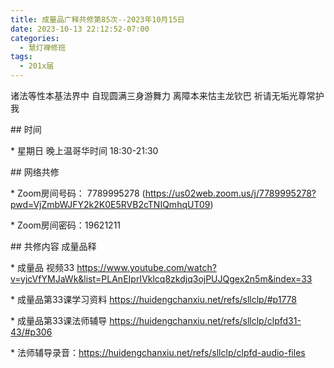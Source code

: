 ```yaml
---
title: 成量品广释共修第85次--2023年10月15日
date: 2023-10-13 22:12:52-07:00
categories:
  - 慧灯禅修班
tags:
  - 201x届
---
```

诸法等性本基法界中 自现圆满三身游舞力 离障本来怙主龙钦巴 祈请无垢光尊常护我





\## 时间

\* 星期日 晚上温哥华时间 18:30-21:30

\## 网络共修

\* Zoom房间号码： 7789995278 (https://us02web.zoom.us/j/7789995278?pwd=VjZmbWJFY2k2K0E5RVB2cTNIQmhqUT09)

\* Zoom房间密码：19621211

\## 共修内容 成量品释





\* 成量品 视频33 https://www.youtube.com/watch?v=yjcVfYMJaWk&list=PLAnEIprIVklcq8zkdjq3ojPUJQgex2n5m&index=33

\* 成量品第33课学习资料 https://huidengchanxiu.net/refs/sllclp/#p1778

\* 成量品第33课法师辅导 https://huidengchanxiu.net/refs/sllclp/clpfd31-43/#p306



\* 法师辅导录音：https://huidengchanxiu.net/refs/sllclp/clpfd-audio-files